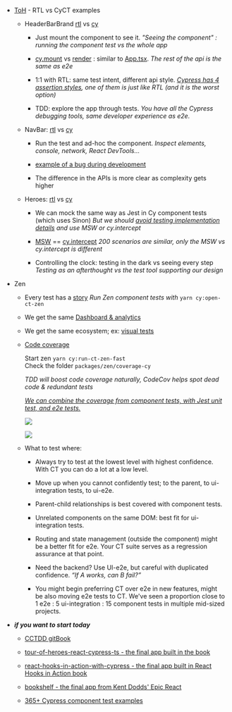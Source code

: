 -   [ToH](https://github.com/muratkeremozcan/tour-of-heroes-react-cypress-ts "https://github.com/muratkeremozcan/tour-of-heroes-react-cypress-ts") - RTL vs CyCT examples  
      
    
    -   HeaderBarBrand [rtl](https://github.com/muratkeremozcan/tour-of-heroes-react-cypress-ts/blob/main/src/components/HeaderBarBrand.test.tsx "https://github.com/muratkeremozcan/tour-of-heroes-react-cypress-ts/blob/main/src/components/HeaderBarBrand.test.tsx") vs [cy](https://github.com/muratkeremozcan/tour-of-heroes-react-cypress-ts/blob/main/src/components/HeaderBarBrand.cy.tsx "https://github.com/muratkeremozcan/tour-of-heroes-react-cypress-ts/blob/main/src/components/HeaderBarBrand.cy.tsx")
        
        -   Just mount the component to see it. _"Seeing the component" : running the component test vs the whole app_
            
        -   [cy.mount](https://github.com/muratkeremozcan/tour-of-heroes-react-cypress-ts/blob/main/cypress/support/component.tsx "https://github.com/muratkeremozcan/tour-of-heroes-react-cypress-ts/blob/main/cypress/support/component.tsx") vs [render](https://github.com/muratkeremozcan/tour-of-heroes-react-cypress-ts/blob/main/src/test-utils.tsx "https://github.com/muratkeremozcan/tour-of-heroes-react-cypress-ts/blob/main/src/test-utils.tsx") : similar to [App.tsx](https://github.com/muratkeremozcan/tour-of-heroes-react-cypress-ts/blob/main/src/App.tsx "https://github.com/muratkeremozcan/tour-of-heroes-react-cypress-ts/blob/main/src/App.tsx"). _The rest of the api is the same as e2e_
            
        -   1:1 with RTL: same test intent, different api style. [_Cypress has 4 assertion styles_](https://www.youtube.com/watch?v=5w6T5xB_SzI "https://www.youtube.com/watch?v=5w6T5xB_SzI")_, one of them is just like RTL (and it is the worst option)_
            
        -   TDD: explore the app through tests. _You have all the Cypress debugging tools, same developer experience as e2e._  
              
            
    -   NavBar: [rtl](https://github.com/muratkeremozcan/tour-of-heroes-react-cypress-ts/blob/main/src/components/NavBar.test.tsx "https://github.com/muratkeremozcan/tour-of-heroes-react-cypress-ts/blob/main/src/components/NavBar.test.tsx") vs [cy](https://github.com/muratkeremozcan/tour-of-heroes-react-cypress-ts/blob/main/src/components/NavBar.cy.tsx "https://github.com/muratkeremozcan/tour-of-heroes-react-cypress-ts/blob/main/src/components/NavBar.cy.tsx")
        
        -   Run the test and ad-hoc the component. _Inspect elements, console, network, React DevTools…_
            
        -   [example of a bug during development](https://slides.com/muratozcan/cctdd#/9/14 "https://slides.com/muratozcan/cctdd#/9/14")
            
        -   The difference in the APIs is more clear as complexity gets higher  
              
            
    -   Heroes: [rtl](https://github.com/muratkeremozcan/tour-of-heroes-react-cypress-ts/blob/main/src/heroes/Heroes.test.tsx "https://github.com/muratkeremozcan/tour-of-heroes-react-cypress-ts/blob/main/src/heroes/Heroes.test.tsx") vs [cy](https://github.com/muratkeremozcan/tour-of-heroes-react-cypress-ts/blob/main/src/heroes/Heroes.cy.tsx "https://github.com/muratkeremozcan/tour-of-heroes-react-cypress-ts/blob/main/src/heroes/Heroes.cy.tsx")
        
        -   We can mock the same way as Jest in Cy component tests (which uses Sinon) _But we should_ [_avoid testing implementation details_](https://slides.com/muratozcan/cctdd#/9/11 "https://slides.com/muratozcan/cctdd#/9/11") _and use MSW or cy.intercept_
            
        -   [MSW](https://mswjs.io/docs/ "https://mswjs.io/docs/") == [cy.intercept](https://docs.cypress.io/api/commands/intercept "https://docs.cypress.io/api/commands/intercept") _200 scenarios are similar, only the MSW vs cy.intercept is different_
            
        -   Controlling the clock: testing in the dark vs seeing every step _Testing as an afterthought vs the test tool supporting our design_
            
-   Zen
    
    -   Every test has a [story](https://ui.dev.extend.com/?path=/story/overview--page "https://ui.dev.extend.com/?path=/story/overview--page") _Run Zen component tests with_ `yarn cy:open-ct-zen`
        
    -   We get the same [Dashboard & analytics](https://helloextend.atlassian.net/wiki/spaces/ENG/pages/1538916361/Client+Component+Testing+-+11+21+2022# "#")
        
    -   We get the same ecosystem; ex: [visual tests](https://percy.io/782cfcaf/zen "https://percy.io/782cfcaf/zen")  
          
        
    -   [Code coverage](https://muratkerem.gitbook.io/cctdd/ch30-appendix/combined-code-coverage "https://muratkerem.gitbook.io/cctdd/ch30-appendix/combined-code-coverage")
        
        Start zen `yarn cy:run-ct-zen-fast`  
        Check the folder `packages/zen/coverage-cy`
        
        _TDD will boost code coverage naturally,_ _CodeCov helps spot dead code & redundant tests_  
          
        
        [_We can combine the coverage from component tests, with Jest unit test, and e2e tests._](https://muratkerem.gitbook.io/cctdd/ch30-appendix/combined-code-coverage "https://muratkerem.gitbook.io/cctdd/ch30-appendix/combined-code-coverage")
        
        ![](blob:https://helloextend.atlassian.net/67419fe8-754f-4a75-84a4-e73feb74e495#media-blob-url=true&id=17b6e1c0-84be-4d9b-9774-8ca7df3b6ecc&collection=contentId-1538916361&contextId=1538916361&mimeType=image%2Fpng&name=image-20221021-185442.png&size=34535&width=558&height=224&alt=)
        
        ![](blob:https://helloextend.atlassian.net/45c02fce-e504-4487-8636-ce6b1326b2f5#media-blob-url=true&id=3c83f3e9-b8c7-4432-91b7-7a2a3ae4c2eb&collection=contentId-1538916361&contextId=1538916361&mimeType=image%2Fpng&name=image-20221021-185501.png&size=156350&width=2066&height=1090&alt=)
        
    -   What to test where:
        
        -   Always try to test at the lowest level with highest confidence. With CT you can do a lot at a low level.
            
        -   Move up when you cannot confidently test; to the parent, to ui-integration tests, to ui-e2e.
            
        -   Parent-child relationships is best covered with component tests.
            
        -   Unrelated components on the same DOM: best fit for ui-integration tests.
            
        -   Routing and state management (outside the component) might be a better fit for e2e. Your CT suite serves as a regression assurance at that point.
            
        -   Need the backend? Use UI-e2e, but careful with duplicated confidence. _“If A works, can B fail?”_
            
        -   You might begin preferring CT over e2e in new features, might be also moving e2e tests to CT. We've seen a proportion close to 1 e2e : 5 ui-integration : 15 component tests in multiple mid-sized projects.  
              
            

-   _**if you want to start today**_
    
    -   [CCTDD gitBook](https://muratkerem.gitbook.io/cctdd/ "https://muratkerem.gitbook.io/cctdd/")
        
    -   [tour-of-heroes-react-cypress-ts - the final app built in the book](https://github.com/muratkeremozcan/tour-of-heroes-react-cypress-ts "https://github.com/muratkeremozcan/tour-of-heroes-react-cypress-ts")
        
    -   [react-hooks-in-action-with-cypress - the final app built in React Hooks in Action book](https://github.com/muratkeremozcan/react-hooks-in-action-with-cypress "https://github.com/muratkeremozcan/react-hooks-in-action-with-cypress")
        
    -   [bookshelf - the final app from Kent Dodds' Epic React](https://github.com/muratkeremozcan/bookshelf "https://github.com/muratkeremozcan/bookshelf")
        
    -   [365+ Cypress component test examples](https://github.com/muratkeremozcan/cypress-react-component-test-examples "https://github.com/muratkeremozcan/cypress-react-component-test-examples")